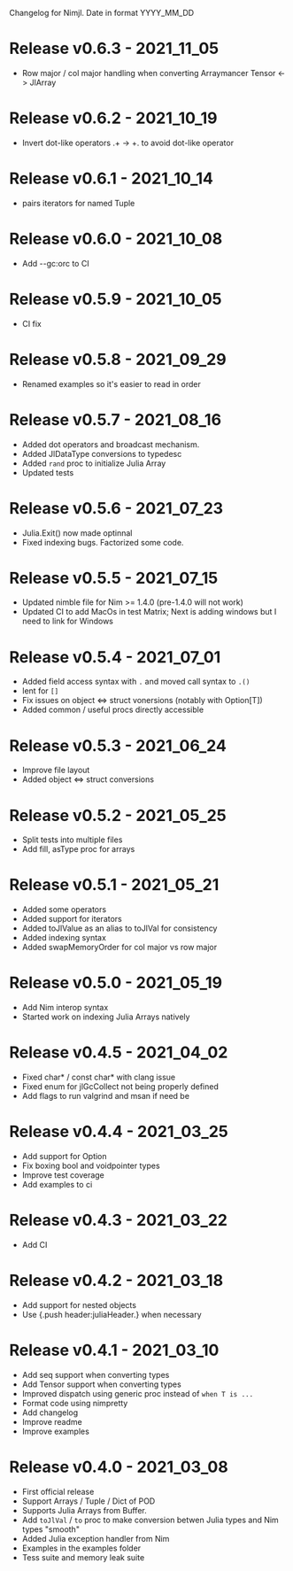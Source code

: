 Changelog for Nimjl. Date in format YYYY_MM_DD

Release v0.6.3 - 2021_11_05
===========================
* Row major / col major handling when converting Arraymancer Tensor <-> JlArray

Release v0.6.2 - 2021_10_19
===========================
* Invert dot-like operators .+ -> +. to avoid dot-like operator

Release v0.6.1 - 2021_10_14
===========================
* pairs iterators for named Tuple

Release v0.6.0 - 2021_10_08
===========================
* Add --gc:orc to CI 

Release v0.5.9 - 2021_10_05
===========================
* CI fix

Release v0.5.8 - 2021_09_29
===========================
* Renamed examples so it's easier to read in order

Release v0.5.7 - 2021_08_16
===========================
* Added dot operators and broadcast mechanism.
* Added JlDataType conversions to typedesc
* Added ``rand`` proc to initialize Julia Array
* Updated tests

Release v0.5.6 - 2021_07_23
===========================
* Julia.Exit() now made optinnal
* Fixed indexing bugs. Factorized some code.

Release v0.5.5 - 2021_07_15
===========================
* Updated nimble file for Nim >= 1.4.0 (pre-1.4.0 will not work)
* Updated CI to add MacOs in test Matrix; Next is adding windows but I need to link for Windows

Release v0.5.4 - 2021_07_01
===========================
* Added field access syntax with `.` and moved call syntax to `.()`
* lent for `[]`
* Fix issues on object <=> struct vonersions (notably with Option[T])
* Added common / useful procs directly accessible

Release v0.5.3 - 2021_06_24
===========================
* Improve file layout
* Added object <=> struct conversions

Release v0.5.2 - 2021_05_25
===========================
* Split tests into multiple files
* Add fill, asType proc for arrays

Release v0.5.1 - 2021_05_21
===========================
* Added some operators
* Added support for iterators
* Added toJlValue as an alias to toJlVal for consistency
* Added indexing syntax
* Added swapMemoryOrder for col major vs row major

Release v0.5.0 - 2021_05_19
===========================
* Add Nim interop syntax
* Started work on indexing Julia Arrays natively

Release v0.4.5 - 2021_04_02
===========================
* Fixed char* / const char* with clang issue
* Fixed enum for jlGcCollect not being properly defined
* Add flags to run valgrind and msan if need be

Release v0.4.4 - 2021_03_25
===========================
* Add support for Option
* Fix boxing bool and voidpointer types
* Improve test coverage
* Add examples to ci

Release v0.4.3 - 2021_03_22
===========================
* Add CI

Release v0.4.2 - 2021_03_18
===========================
* Add support for nested objects
* Use {.push header:juliaHeader.} when necessary

Release v0.4.1 - 2021_03_10
===========================
* Add seq support when converting types
* Add Tensor support when converting types
* Improved dispatch using generic proc instead of ``when T is ...``
* Format code using nimpretty
* Add changelog
* Improve readme
* Improve examples

Release v0.4.0 - 2021_03_08
===========================
* First official release
* Support Arrays / Tuple / Dict of POD
* Supports Julia Arrays from Buffer.
* Add ``toJlVal`` / ``to`` proc to make conversion betwen Julia types and Nim types "smooth"
* Added Julia exception handler from Nim
* Examples in the examples folder
* Tess suite and memory leak suite
